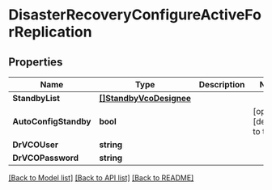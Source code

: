 # DisasterRecoveryConfigureActiveForReplication

## Properties

Name | Type | Description | Notes
------------ | ------------- | ------------- | -------------
**StandbyList** | [**[]StandbyVcoDesignee**](standby_vco_designee.md) |  | 
**AutoConfigStandby** | **bool** |  | [optional] [default to true]
**DrVCOUser** | **string** |  | 
**DrVCOPassword** | **string** |  | 

[[Back to Model list]](../README.md#documentation-for-models) [[Back to API list]](../README.md#documentation-for-api-endpoints) [[Back to README]](../README.md)


